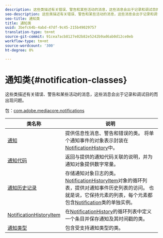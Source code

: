 ```yaml
---
description: 这些类描述有关错误、警告和某些活动的消息，这些消息会出于记录和调试目的而出现问题。
seo-description: 这些类描述有关错误、警告和某些活动的消息，这些消息会出于记录和调试目的而出现问题。
seo-title: 通知类
title: 通知类
uuid: 3befc64b-4abd-47df-9c45-215b49029757
translation-type: tm+mt
source-git-commit: 91cea7acb8127e02b82e5242b9ad6ab0d12ce0eb
workflow-type: tm+mt
source-wordcount: '300'
ht-degree: 0%

---
```



# 通知类{#notification-classes}

这些类描述有关错误、警告和某些活动的消息，这些消息会出于记录和调试目的而出现问题。

包：[com.adobe.mediacore.notifications](https://help.adobe.com/en_US/primetime/api/psdk/asdoc-dhls_1.4/com/adobe/mediacore/notifications/package-detail.html)

| 类名称 | 说明 |
|---|---|
| [通知](https://help.adobe.com/en_US/primetime/api/psdk/asdoc-dhls_1.4/com/adobe/mediacore/notifications/Notification.html) | 提供信息性消息、警告和错误的类。 将单个通知事件的对象表示封装在[NotificationHistory](https://help.adobe.com/en_US/primetime/api/psdk/asdoc-dhls_1.4/com/adobe/mediacore/notifications/NotificationHistory.html)中。 |
| [通知代码](https://help.adobe.com/en_US/primetime/api/psdk/asdoc-dhls_1.4/com/adobe/mediacore/notifications/NotificationCode.html) | 返回与提供的通知代码关联的说明，并为通知对象提供数字常量。 |
| [通知历史记录](https://help.adobe.com/en_US/primetime/api/psdk/asdoc-dhls_1.4/com/adobe/mediacore/notifications/NotificationHistory.html) | 存储通知对象日志的类。 [NotificationHistoryItem](https://help.adobe.com/en_US/primetime/api/psdk/asdoc-dhls_1.4/com/adobe/mediacore/notifications/NotificationHistoryItem.html)对象的循环列表，提供对通知事件历史列表的访问。 也就是说，它保持元素的列表，每个元素都包含[Notification](https://help.adobe.com/en_US/primetime/api/psdk/asdoc-dhls_1.4/com/adobe/mediacore/notifications/Notification.html)类的单独实例。 |
| [NotificationHistoryItem](https://help.adobe.com/en_US/primetime/api/psdk/asdoc-dhls_1.4/com/adobe/mediacore/notifications/NotificationHistoryItem.html) | 在[NotificationHistory](https://help.adobe.com/en_US/primetime/api/psdk/asdoc-dhls_1.4/com/adobe/mediacore/notifications/NotificationHistory.html)的循环列表中定义一个条目并保存通知及其时间戳的类。 |
| [通知类型](https://help.adobe.com/en_US/primetime/api/psdk/asdoc-dhls_1.4/com/adobe/mediacore/notifications/NotificationType.html) | 包含受支持通知类型的类。 |

